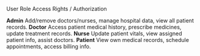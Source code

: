 User Role   Access Rights / Authorization                                                  

**Admin**   Add/remove doctors/nurses, manage hospital data, view all patient records.
**Doctor**  Access patient medical history, prescribe medicines, update treatment records.
**Nurse**   Update patient vitals, view assigned patient info, assist doctors.
**Patient** View own medical records, schedule appointments, access billing info.